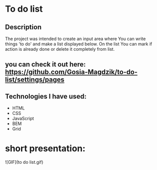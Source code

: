 
# To do list

## Description
The project was intended to create an input area where You can write things 'to do' and make a list displayed below. On the list You can mark if action is already done or delete it completely from list.

## you can check it out here:  https://github.com/Gosia-Magdzik/to-do-list/settings/pages

## Technologies I have used:
-   HTML
-   CSS
-   JavaScript
-   BEM
-   Grid

 # short presentation: 
![GIF](to do list.gif)


